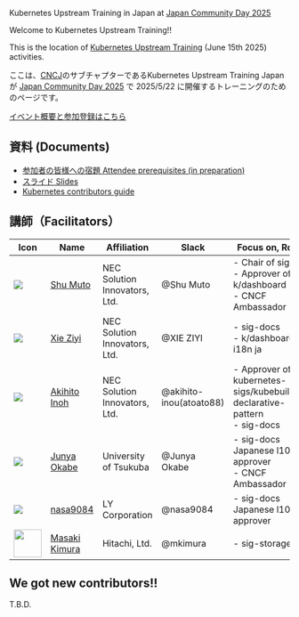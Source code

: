 Kubernetes Upstream Training in Japan at [Japan Community Day 2025](https://community.cncf.io/events/details/cncf-cloud-native-community-japan-presents-japan-community-day-at-kubecon-cloudnativecon-japan-2025/)

Welcome to Kubernetes Upstream Training!!

This is the location of [Kubernetes Upstream Training](https://community.cncf.io/events/details/cncf-cloud-native-community-japan-presents-japan-community-day-at-kubecon-cloudnativecon-japan-2025/) (June 15th 2025) activities.

ここは、[CNCJ](https://community.cncf.io/cloud-native-community-japan/)のサブチャプターであるKubernetes Upstream Training Japan が [Japan Community Day 2025](https://community.cncf.io/events/details/cncf-cloud-native-community-japan-presents-japan-community-day-at-kubecon-cloudnativecon-japan-2025/) で 2025/5/22 に開催するトレーニングのためのページです。

[イベント概要と参加登録はこちら](https://community.cncf.io/events/details/cncf-cloud-native-community-japan-presents-japan-community-day-at-kubecon-cloudnativecon-japan-2025/)

## 資料 (Documents)

* [参加者の皆様への宿題 Attendee prerequisites (in preparation)](../assets/attendee-prerequisites.md)
* [スライド Slides](../assets/slide.pdf)
* [Kubernetes contributors guide](https://github.com/kubernetes/community/tree/master/contributors/guide)

## 講師（Facilitators）

| Icon | Name | Affiliation | Slack | Focus on, Role.. |
| -----| ---- | ----------- | ----- | ---------------- |
|<a href="https://github.com/shu-mutou"><img src="https://avatars.githubusercontent.com/u/12838129?s=50"></a>| <a href="https://github.com/shu-mutou">Shu Muto</a> | NEC Solution Innovators, Ltd. | @Shu Muto | - Chair of sig-ui<br> - Approver of k/dashboard<br>- CNCF Ambassador |
|<a href="https://github.com/ziyi-xie"><img src="https://avatars.githubusercontent.com/u/92832323?s=50"></a>| <a href="https://github.com/ziyi-xie">Xie Ziyi</a> | NEC Solution Innovators, Ltd. | @XIE ZIYI | - sig-docs<br> - k/dashboard i18n ja  |
|<a href="https://github.com/atoato88"><img src="https://avatars.githubusercontent.com/u/748740?s=50"></a>| <a href="https://github.com/atoato88">Akihito Inoh</a> | NEC Solution Innovators, Ltd. | @akihito-inou(atoato88) | - Approver of kubernetes-sigs/kubebuilder-declarative-pattern <br> - sig-docs |
|<a href="https://github.com/Okabe-Junya"><img src="https://avatars.githubusercontent.com/u/86868255?s=50"></a>| <a href="https://github.com/Okabe-Junya">Junya Okabe</a> | University of Tsukuba | @Junya Okabe | - sig-docs Japanese l10n approver<br>- CNCF Ambassador |
|<a href="https://github.com/nasa9084"><img src="https://avatars.githubusercontent.com/u/11725486?s=50"></a>| <a href="https://github.com/nasa9084">nasa9084</a> | LY Corporation | @nasa9084 | - sig-docs Japanese l10n approver<br> |
|<a href="https://github.com/mkimuram"><img src="https://avatars.githubusercontent.com/u/36450643?s=50" width=50></a>| <a href="https://github.com/mkimuram">Masaki Kimura</a> | Hitachi, Ltd. | @mkimura | - sig-storage |

## We got new contributors!!

T.B.D.
